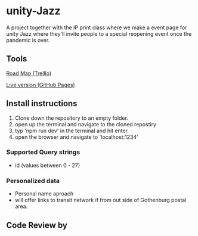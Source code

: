 # unity-Jazz
A project together with the IP print class where we make a event page for unity Jazz where they'll invite people to a special reopening event once the pandemic is over.



## Tools

<a href="https://trello.com/b/PyT0aQUE/jazz" target="_blank">Road Map (Trelllo)</a>

<a href="https://unity-jazz.vercel.app/" target=_blank>Live version (GitHub Pages)</a>


## Install instructions
1. Clone down the repository to an empty folder.
2. open up the terminal and navigate to the cloned repostiry
3. typ 'npm run dev' in the terminal and hit enter.
4. open the browser and navigate to 'localhost:1234'


### Supported Query strings
* id (values between 0 - 27)

### Personalized data
* Personal name aproach
* will offer links to transit network if
from out side of Gothenburg postal area.


## Code Review by 
